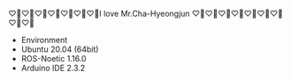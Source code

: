 ♡🤍♡🤍♡🤍♡🤍♡🤍♡🤍♡🤍I love Mr.Cha-Hyeongjun ♡🤍♡🤍♡🤍♡🤍♡🤍♡🤍♡🤍♡🤍♡🤍

- Environment
- Ubuntu 20.04 (64bit)
- ROS-Noetic 1.16.0
- Arduino IDE 2.3.2
